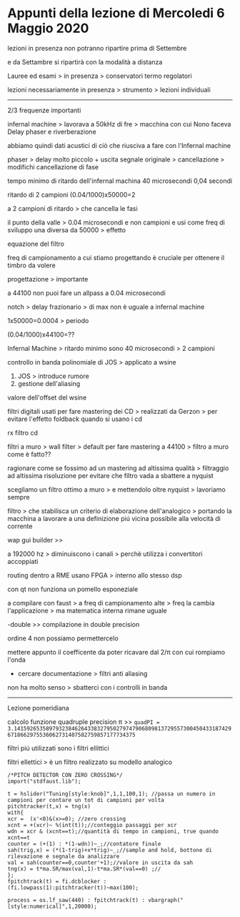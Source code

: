 # Appunti della lezione di Mercoledi 6 Maggio 2020

lezioni in presenza non potranno ripartire prima di Settembre

e da Settambre si ripartirà con la modalità a distanza

Lauree ed esami > in presenza > conservatori termo regolatori

lezioni necessariamente in presenza > strumento > lezioni individuali
_____  
2/3 frequenze importanti

infernal machine > lavorava a 50kHz di fre > macchina con cui Nono faceva Delay phaser e riverberazione

abbiamo quindi dati acustici di ciò che riusciva a fare con l'Infernal machine

phaser > delay molto piccolo + uscita segnale originale > cancellazione > modifichi cancellazione di fase

tempo minimo di ritardo dell'infernal machina 40 microsecondi 0,04 secondi

ritardo di 2 campioni (0.04/1000)x50000=2

a 2 campioni di ritardo > che cancella le fasi

il punto della valle > 0.04 microsecondi e non campioni e usi come freq di sviluppo una diversa da 50000 > effetto

equazione del filtro

freq di campionamento a cui stiamo progettando è cruciale per ottenere il timbro da volere

progettazione > importante

a 44100 non puoi fare un allpass a 0.04 microsecondi

notch > delay frazionario > di max non è uguale a infernal machine

1x50000=0.0004 > periodo

(0.04/1000)x44100=??

Infernal Machine > ritardo minimo sono 40 microsecondi > 2 campioni

controllo in banda polinomiale di JOS > applicato a wsine

1. JOS > introduce rumore
2. gestione dell'aliasing

valore dell'offset del wsine

filtri digitali usati per fare mastering dei CD > realizzati da Gerzon > per evitare l'effetto foldback quando si usano i cd

rx filtro cd  

filtri a muro > wall filter > default per fare mastering a 44100 > filtro a muro come è fatto??

ragionare come se fossimo ad un mastering ad altissima qualità > filtraggio ad altissima risoluzione per evitare che filtro vada a sbattere a nyquist

scegliamo un filtro ottimo a muro > e mettendolo oltre nyquist > lavoriamo sempre

filtro > che stabilisca un criterio di elaborazione dell'analogico > portando la macchina a lavorare a una definizione piú vicina possibile alla velocità di corrente

wap gui builder >>

a 192000 hz > diminuiscono i canali > perchè utilizza i convertitori accoppiati

routing dentro a RME usano FPGA > interno allo stesso dsp

con qt non funziona un pomello esponeziale

a compilare con faust > a freq di campionamento alte > freq la cambia l'applicazione > ma matematica interna rimane uguale

-double >> compilazione in double precision

ordine 4 non possiamo permettercelo

mettere appunto il coefficente da poter ricavare dal 2/π con cui rompiamo l'onda

- cercare documentazione > filtri anti aliasing

non ha molto senso > sbatterci con i controlli in banda

____________________________
Lezione pomeridiana

calcolo funzione quadruple precision π >> ``quadPI = 3.141592653589793238462643383279502797479068098137295573004504331874296718662975536062731407582759857177734375``

filtri piú utilizzati sono i filtri ellittici

filtri ellettici > è un filtro realizzato su modello analogico

```
/*PITCH DETECTOR CON ZERO CROSSING*/
import("stdfaust.lib");

t = hslider("Tuning[style:knob]",1,1,100,1); //passa un numero in campioni per contare un tot di campioni per volta
pitchtracker(t,x) = tng(x)
with{
xcr =  (x'<0)&(x>=0); //zero crossing
xcnt = +(xcr)~ %(int(t));//conteggio passaggi per xcr
wdn = xcr & (xcnt==t);//quantità di tempo in campioni, true quando xcnt==t
counter = (+(1) : *(1-wdn))~_;//contatore finale
sah(trig,x) = (*(1-trig)+x*trig)~_;//sample and hold, bottone di rilevazione e segnale da analizzare
val = sah(counter==0,counter'+1);//valore in uscita da sah
tng(x) = t*ma.SR/max(val,1)-t*ma.SR*(val==0) ;//
};
fpitchtrack(t) = fi.dcblocker : (fi.lowpass(1):pitchtracker(t))~max(100);

process = os.lf_saw(440) : fpitchtrack(t) : vbargraph("[style:numerical]",1,20000);
```
